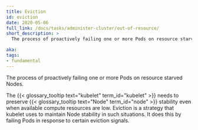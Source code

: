 ```yaml
---
title: Eviction
id: eviction
date: 2020-05-06
full_link: /docs/tasks/administer-cluster/out-of-resource/
short_description: >
  The process of proactively failing one or more Pods on resource starved Nodes.

aka: 
tags:
- fundamental
---
```

 The process of proactively failing one or more Pods on resource starved Nodes.

<!--more--> 

The {{< glossary_tooltip text="kubelet" term_id="kubelet" >}} needs to preserve {{< glossary_tooltip text="Node"
term_id="node" >}} stability even when available compute resources are low. Eviction is a strategy that kubelet uses to
maintain Node stability in such situations. It does this by failing Pods in response to certain eviction signals.
